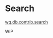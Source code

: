 Search
=====

[wq.db.contrib.search]

WIP

[wq.db.contrib.search]: https://github.com/wq/wq.db/blob/master/contrib/search
